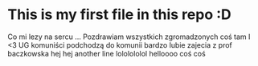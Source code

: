 # This is my first file in this repo :D
Co mi lezy na sercu ...
Pozdrawiam wszystkich zgromadzonych
coś tam
I <3 UG
komuniści podchodzą do komunii
bardzo lubie zajecia z prof baczkowska
hej hej
another line lololololol
helloooo
coś coś